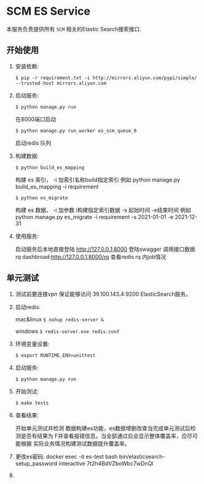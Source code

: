 # SCM ES Service

本服务负责提供所有 `SCM` 相关的Elastic Search搜索接口.

## 开始使用

1. 安装依赖:
   
   `$ pip -r requirement.txt -i http://mirrors.aliyun.com/pypi/simple/ --trusted-host mirrors.aliyun.com`

2. 启动服务:
   
   `$ python manage.py run` 
   
    在8000端口启动
   
   `$ python manage.py run_worker es_scm_queue_0` 
   
    启动redis 队列


3. 构建数据:
   
   `$ python build_es_mapping` 
   
    构建 es 索引， -i 加索引名称build指定索引
    例如 python manage.py build_es_mapping -i requirement
   
   `$ python es_migrate` 
   
    构建 es 数据， -i 加参数 i构建指定索引数据 -s 起始时间 -e结束时间
    例如 python manage.py es_migrate -i requirement -s 2021-01-01 -e 2021-12-31


4. 使用服务:
   
   启动服务后本地直接登陆 http://127.0.0.1:8000 登陆swagger 调用接口数据 
   rq dashbroad:http://127.0.0.1:8000/rq 查看redis rq 内job情况

## 单元测试

1. 测试前要连接vpn 保证能够访问 39.100.143.4:9200 ElasticSearch服务。

2. 启动redis:
   
   mac&linux `$ nohup redis-server &`
   
   windows `$ redis-server.exe redis.conf`   
   
3. 环境变量设置:
   
   `$ export RUNTIME_ENV=unittest`

4. 启动服务:

   `$ python manage.py run`

5. 开始测试:

    `$ make tests`
6. 查看结果:
   
    开始单元测试并检测 数据构建es功能，es数据增删改查当完成单元测试后检测是否有结果为 F并查看报错信息。当全部通过后会显示整体覆盖率，应尽可能根据
    实际业务情况构建测试数据提升覆盖率。
7. 更改es密码:
    docker exec -it es-test bash
    bin/elasticsearch-setup_password interactive 7t2h4BdVZboWbc7wDnQl
8. 

